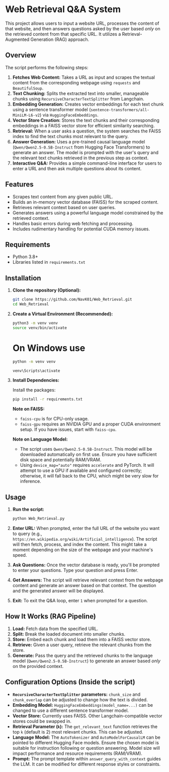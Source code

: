 # Web Retrieval Q&A System

This project allows users to input a website URL, processes the content of that website, and then answers questions asked by the user based *only* on the retrieved content from that specific URL. It utilizes a Retrieval-Augmented Generation (RAG) approach.

## Overview

The script performs the following steps:

1.  **Fetches Web Content:** Takes a URL as input and scrapes the textual content from the corresponding webpage using `requests` and `BeautifulSoup`.
2.  **Text Chunking:** Splits the extracted text into smaller, manageable chunks using `RecursiveCharacterTextSplitter` from Langchain.
3.  **Embedding Generation:** Creates vector embeddings for each text chunk using a sentence transformer model (`sentence-transformers/all-MiniLM-L6-v2`) via `HuggingFaceEmbeddings`.
4.  **Vector Store Creation:** Stores the text chunks and their corresponding embeddings in a FAISS vector store for efficient similarity searching.
5.  **Retrieval:** When a user asks a question, the system searches the FAISS index to find the text chunks most relevant to the query.
6.  **Answer Generation:** Uses a pre-trained causal language model (`Qwen/Qwen2.5-0.5B-Instruct` from Hugging Face Transformers) to generate an answer. The model is prompted with the user's query and the relevant text chunks retrieved in the previous step as context.
7.  **Interactive Q&A:** Provides a simple command-line interface for users to enter a URL and then ask multiple questions about its content.

## Features

* Scrapes text content from any given public URL.
* Builds an in-memory vector database (FAISS) for the scraped content.
* Retrieves relevant context based on user queries.
* Generates answers using a powerful language model constrained by the retrieved context.
* Handles basic errors during web fetching and processing.
* Includes rudimentary handling for potential CUDA memory issues.

## Requirements

* Python 3.8+
* Libraries listed in `requirements.txt`

## Installation

1.  **Clone the repository (Optional):**
    ```bash
    git clone https://github.com/NavK01/Web_Retrieval.git
    cd Web_Retrieval
    ```

2.  **Create a Virtual Environment (Recommended):**
    ```bash
    python3 -m venv venv
    source venv/bin/activate  
    ```

    # On Windows use 
    ```bash
    python -m venv venv

    venv\Scripts\activate 
    ```

3.  **Install Dependencies:**
    

    Install the packages:
    ```bash
    pip install -r requirements.txt
    ```

    **Note on FAISS:**
    * `faiss-cpu` is for CPU-only usage.
    * `faiss-gpu` requires an NVIDIA GPU and a proper CUDA environment setup. If you have issues, start with `faiss-cpu`.

    **Note on Language Model:**
    * The script uses `Qwen/Qwen2.5-0.5B-Instruct`. This model will be downloaded automatically on first use. Ensure you have sufficient disk space and potentially RAM/VRAM.
    * Using `device_map="auto"` requires `accelerate` and PyTorch. It will attempt to use a GPU if available and configured correctly; otherwise, it will fall back to the CPU, which might be very slow for inference.

## Usage

1.  **Run the script:**
    ```bash
    python Web_Retrieval.py 
    ```

2.  **Enter URL:**
    When prompted, enter the full URL of the website you want to query (e.g., `https://en.wikipedia.org/wiki/Artificial_intelligence`). The script will then fetch, process, and index the content. This might take a moment depending on the size of the webpage and your machine's speed.

3.  **Ask Questions:**
    Once the vector database is ready, you'll be prompted to enter your questions. Type your question and press Enter.

4.  **Get Answers:**
    The script will retrieve relevant context from the webpage content and generate an answer based on that context. The question and the generated answer will be displayed.

5.  **Exit:**
    To exit the Q&A loop, enter `1` when prompted for a question.

## How It Works (RAG Pipeline)

1.  **Load:** Fetch data from the specified URL.
2.  **Split:** Break the loaded document into smaller chunks.
3.  **Store:** Embed each chunk and load them into a FAISS vector store.
4.  **Retrieve:** Given a user query, retrieve the relevant chunks from the store.
5.  **Generate:** Pass the query and the retrieved chunks to the language model (`Qwen/Qwen2.5-0.5B-Instruct`) to generate an answer based *only* on the provided context.

## Configuration Options (Inside the script)

* **`RecursiveCharacterTextSplitter` parameters:** `chunk_size` and `chunk_overlap` can be adjusted to change how the text is divided.
* **Embedding Model:** `HuggingFaceEmbeddings(model_name=...)` can be changed to use a different sentence transformer model.
* **Vector Store:** Currently uses FAISS. Other Langchain-compatible vector stores could be swapped in.
* **Retrieval Parameter (`k`):** The `get_relevant_text` function retrieves the top `k` (default is 2) most relevant chunks. This can be adjusted.
* **Language Model:** The `AutoTokenizer` and `AutoModelForCausalLM` can be pointed to different Hugging Face models. Ensure the chosen model is suitable for instruction following or question answering. Model size will impact performance and resource requirements (RAM/VRAM).
* **Prompt:** The prompt template within `answer_query_with_context` guides the LLM. It can be modified for different response styles or constraints.

